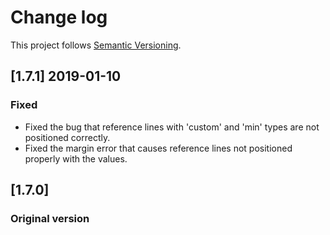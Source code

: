 # Change log

This project follows [Semantic Versioning](http://semver.org/).

## [1.7.1] 2019-01-10
### Fixed
- Fixed the bug that reference lines with 'custom' and 'min' types are not positioned correctly.
- Fixed the margin error that causes reference lines not positioned properly with the values.

## [1.7.0] 
### Original version
